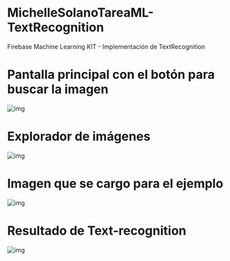 # MichelleSolanoTareaML-TextRecognition
Firebase Machine Learning KIT - Implementación de TextRecognition

# Pantalla principal con el botón para buscar la imagen
![img](https://github.com/dsolanoc/MichelleSolanoTareaML-TextRecognition/blob/main/evidenciasTareaML/PantallaPrincipal.jpeg)
# Explorador de imágenes
![img](https://github.com/dsolanoc/MichelleSolanoTareaML-TextRecognition/blob/main/evidenciasTareaML/ExploradorImg.jpeg)
# Imagen que se cargo para el ejemplo
![img](https://github.com/dsolanoc/MichelleSolanoTareaML-TextRecognition/blob/main/evidenciasTareaML/ImagenCargada.jpeg)
# Resultado de Text-recognition
![img](https://github.com/dsolanoc/MichelleSolanoTareaML-TextRecognition/blob/main/evidenciasTareaML/Resultado.jpeg)
